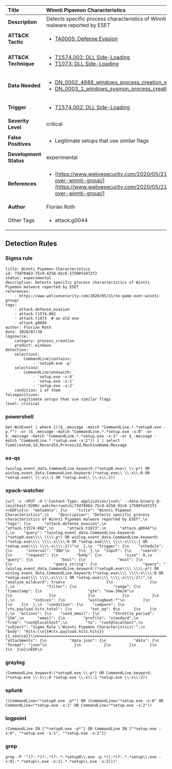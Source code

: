 | Title                    | Winnti Pipemon Characteristics       |
|:-------------------------|:------------------|
| **Description**          | Detects specific process characteristics of Winnti Pipemon malware reported by ESET |
| **ATT&amp;CK Tactic**    |  <ul><li>[TA0005: Defense Evasion](https://attack.mitre.org/tactics/TA0005)</li></ul>  |
| **ATT&amp;CK Technique** | <ul><li>[T1574.002: DLL Side-Loading](https://attack.mitre.org/techniques/T1574/002)</li><li>[T1073: DLL Side-Loading](https://attack.mitre.org/techniques/T1073)</li></ul>  |
| **Data Needed**          | <ul><li>[DN_0002_4688_windows_process_creation_with_commandline](../Data_Needed/DN_0002_4688_windows_process_creation_with_commandline.md)</li><li>[DN_0003_1_windows_sysmon_process_creation](../Data_Needed/DN_0003_1_windows_sysmon_process_creation.md)</li></ul>  |
| **Trigger**              | <ul><li>[T1574.002: DLL Side-Loading](../Triggers/T1574.002.md)</li></ul>  |
| **Severity Level**       | critical |
| **False Positives**      | <ul><li>Legitimate setups that use similar flags</li></ul>  |
| **Development Status**   | experimental |
| **References**           | <ul><li>[https://www.welivesecurity.com/2020/05/21/no-game-over-winnti-group/](https://www.welivesecurity.com/2020/05/21/no-game-over-winnti-group/)</li></ul>  |
| **Author**               | Florian Roth |
| Other Tags           | <ul><li>attack.g0044</li></ul> | 

## Detection Rules

### Sigma rule

```
title: Winnti Pipemon Characteristics
id: 73d70463-75c9-4258-92c6-17500fe972f2
status: experimental
description: Detects specific process characteristics of Winnti Pipemon malware reported by ESET
references:
    - https://www.welivesecurity.com/2020/05/21/no-game-over-winnti-group/
tags:
    - attack.defense_evasion
    - attack.t1574.002
    - attack.t1073  # an old one
    - attack.g0044
author: Florian Roth
date: 2020/07/30
logsource:
    category: process_creation
    product: windows
detection:
    selection1:
        CommandLine|contains:
            - 'setup0.exe -p'
    selection2:
        CommandLine|endswith:    
            - 'setup.exe -x:0'
            - 'setup.exe -x:1'
            - 'setup.exe -x:2'
    condition: 1 of them
falsepositives:
    - Legitimate setups that use similar flags
level: critical

```





### powershell
    
```
Get-WinEvent | where {(($_.message -match "CommandLine.*.*setup0.exe -p.*") -or ($_.message -match "CommandLine.*.*setup.exe -x:0" -or $_.message -match "CommandLine.*.*setup.exe -x:1" -or $_.message -match "CommandLine.*.*setup.exe -x:2")) } | select TimeCreated,Id,RecordId,ProcessId,MachineName,Message
```


### es-qs
    
```
(winlog.event_data.CommandLine.keyword:(*setup0.exe\\ \\-p*) OR winlog.event_data.CommandLine.keyword:(*setup.exe\\ \\-x\\:0 OR *setup.exe\\ \\-x\\:1 OR *setup.exe\\ \\-x\\:2))
```


### xpack-watcher
    
```
curl -s -XPUT -H \'Content-Type: application/json\' --data-binary @- localhost:9200/_watcher/watch/73d70463-75c9-4258-92c6-17500fe972f2 <<EOF\n{\n  "metadata": {\n    "title": "Winnti Pipemon Characteristics",\n    "description": "Detects specific process characteristics of Winnti Pipemon malware reported by ESET",\n    "tags": [\n      "attack.defense_evasion",\n      "attack.t1574.002",\n      "attack.t1073",\n      "attack.g0044"\n    ],\n    "query": "(winlog.event_data.CommandLine.keyword:(*setup0.exe\\\\ \\\\-p*) OR winlog.event_data.CommandLine.keyword:(*setup.exe\\\\ \\\\-x\\\\:0 OR *setup.exe\\\\ \\\\-x\\\\:1 OR *setup.exe\\\\ \\\\-x\\\\:2))"\n  },\n  "trigger": {\n    "schedule": {\n      "interval": "30m"\n    }\n  },\n  "input": {\n    "search": {\n      "request": {\n        "body": {\n          "size": 0,\n          "query": {\n            "bool": {\n              "must": [\n                {\n                  "query_string": {\n                    "query": "(winlog.event_data.CommandLine.keyword:(*setup0.exe\\\\ \\\\-p*) OR winlog.event_data.CommandLine.keyword:(*setup.exe\\\\ \\\\-x\\\\:0 OR *setup.exe\\\\ \\\\-x\\\\:1 OR *setup.exe\\\\ \\\\-x\\\\:2))",\n                    "analyze_wildcard": true\n                  }\n                }\n              ],\n              "filter": {\n                "range": {\n                  "timestamp": {\n                    "gte": "now-30m/m"\n                  }\n                }\n              }\n            }\n          }\n        },\n        "indices": [\n          "winlogbeat-*"\n        ]\n      }\n    }\n  },\n  "condition": {\n    "compare": {\n      "ctx.payload.hits.total": {\n        "not_eq": 0\n      }\n    }\n  },\n  "actions": {\n    "send_email": {\n      "throttle_period": "15m",\n      "email": {\n        "profile": "standard",\n        "from": "root@localhost",\n        "to": "root@localhost",\n        "subject": "Sigma Rule \'Winnti Pipemon Characteristics\'",\n        "body": "Hits:\\n{{#ctx.payload.hits.hits}}{{_source}}\\n================================================================================\\n{{/ctx.payload.hits.hits}}",\n        "attachments": {\n          "data.json": {\n            "data": {\n              "format": "json"\n            }\n          }\n        }\n      }\n    }\n  }\n}\nEOF\n
```


### graylog
    
```
(CommandLine.keyword:(*setup0.exe \\-p*) OR CommandLine.keyword:(*setup.exe \\-x\\:0 *setup.exe \\-x\\:1 *setup.exe \\-x\\:2))
```


### splunk
    
```
((CommandLine="*setup0.exe -p*") OR (CommandLine="*setup.exe -x:0" OR CommandLine="*setup.exe -x:1" OR CommandLine="*setup.exe -x:2"))
```


### logpoint
    
```
(CommandLine IN ["*setup0.exe -p*"] OR CommandLine IN ["*setup.exe -x:0", "*setup.exe -x:1", "*setup.exe -x:2"])
```


### grep
    
```
grep -P '^(?:.*(?:.*(?:.*.*setup0\\.exe -p.*)|.*(?:.*.*setup\\.exe -x:0|.*.*setup\\.exe -x:1|.*.*setup\\.exe -x:2)))'
```



